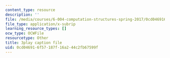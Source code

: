 ```yaml
---
content_type: resource
description: ''
file: /media/courses/6-004-computation-structures-spring-2017/0cd046916f57187f16a244c2fb67599f_6XV3uLfKzog.srt
file_type: application/x-subrip
learning_resource_types: []
ocw_type: OCWFile
resourcetype: Other
title: 3play caption file
uid: 0cd04691-6f57-187f-16a2-44c2fb67599f
---
```

